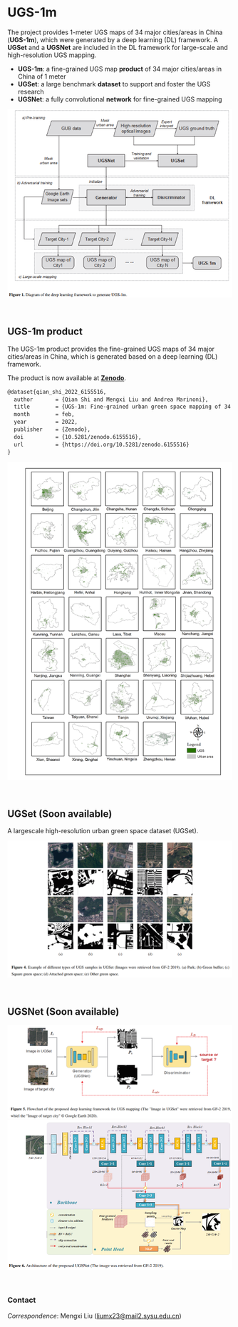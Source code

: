 # UGS-1m
The project provides 1-meter UGS maps of 34 major cities/areas in China (**UGS-1m**), which were generated by a deep learning (DL) framework. A **UGSet** and a **UGSNet** are included in the DL framework for large-scale and high-resolution UGS mapping.

 - **UGS-1m**: a fine-grained UGS map **product** of 34 major cities/areas in China of 1 meter
 - **UGSet**: a large benchmark **dataset** to support and foster the UGS research
 - **UGSNet**: a fully convolutional **network** for fine-grained UGS mapping

![diagram](imgs/diagram.png)

<br>

## UGS-1m product 

The UGS-1m product provides the fine-grained UGS maps of 34 major cities/areas in China, which is generated based on a deep learning (DL) framework. 

The product is now available at [**Zenodo**](https://doi.org/10.5281/zenodo.6155516).

```markdown
@dataset{qian_shi_2022_6155516,
  author       = {Qian Shi and Mengxi Liu and Andrea Marinoni},
  title        = {UGS-1m: Fine-grained urban green space mapping of 34 major cities in China based on the deep learning framework},
  month        = feb,
  year         = 2022,
  publisher    = {Zenodo},
  doi          = {10.5281/zenodo.6155516},
  url          = {https://doi.org/10.5281/zenodo.6155516}
}
```
![UGS-1m](imgs/ugs-1m.png)

<br>

## UGSet (Soon available)
A largescale high-resolution urban green space dataset (UGSet).

![UGSet](imgs/UGSet.png)

<br>

## UGSNet  (Soon available)
![framework](imgs/DL_framework.png)
![UGSNet](imgs/UGSNet.png)

<br>

### Contact
*Correspondence*: Mengxi Liu (liumx23@mail2.sysu.edu.cn)
